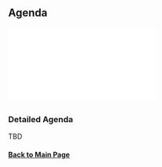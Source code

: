 
## Agenda

![](assets/CollegevilleWorkshopSchedule.pdf)

### Detailed Agenda

TBD

#### [Back to Main Page](index.md)
